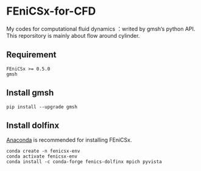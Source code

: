 # FEniCSx-for-CFD
My codes for computational fluid dynamics ：writed by gmsh‘s python API.
This reporsitory is mainly about flow around cylinder.

## Requirement
```
FEniCSx >= 0.5.0
gmsh
```

## Install gmsh 
`pip install --upgrade gmsh`

## Install dolfinx
[Anaconda](https://www.anaconda.com/) is recommended for installing FEniCSx.
```
conda create -n fenicsx-env
conda activate fenicsx-env
conda install -c conda-forge fenics-dolfinx mpich pyvista
```
